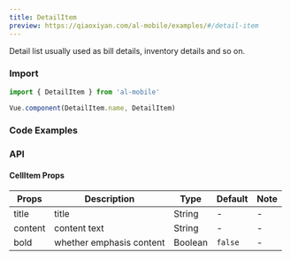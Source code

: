 ```yaml
---
title: DetailItem
preview: https://qiaoxiyan.com/al-mobile/examples/#/detail-item
---
```


Detail list usually used as bill details, inventory details and so on.

### Import

```javascript
import { DetailItem } from 'al-mobile'

Vue.component(DetailItem.name, DetailItem)
```

### Code Examples
<!-- DEMO -->

### API

#### CellItem Props
|Props | Description | Type | Default | Note|
|----|-----|------|------|------|
|title|title|String|-|-|
|content|content text|String|-|-|
|bold|whether emphasis content|Boolean|`false`|-|
